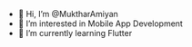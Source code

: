 - 👋 Hi, I’m @MuktharAmiyan
- 👀 I’m interested in Mobile App Development
- 🌱 I’m currently learning Flutter


<!---
MuktharAmiyan/MuktharAmiyan is a ✨ special ✨ repository because its `README.md` (this file) appears on your GitHub profile.
You can click the Preview link to take a look at your changes.
--->
